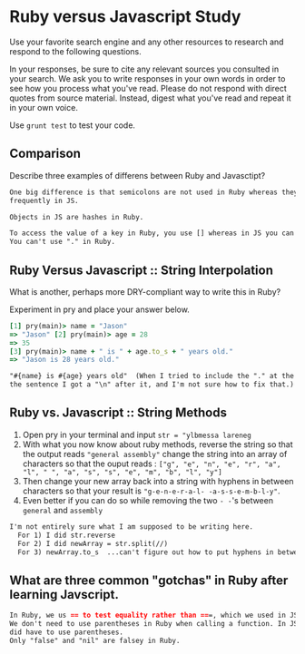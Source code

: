 # Ruby versus Javascript Study

Use your favorite search engine and any other resources to research and
respond to the following questions.

In your responses, be sure to cite any relevant sources you consulted in your
search. We ask you to write responses in your own words in order to see how you
process what you've read. Please do not respond with direct quotes from source
material. Instead, digest what you've read and repeat it in your own voice.

Use `grunt test` to test your code.


## Comparison


Describe three examples of differens between Ruby and Javasctipt?

```md
One big difference is that semicolons are not used in Ruby whereas they're used
frequently in JS.

Objects in JS are hashes in Ruby.

To access the value of a key in Ruby, you use [] whereas in JS you can use "."
You can't use "." in Ruby.
```

## Ruby Versus Javascript :: String Interpolation

What is another, perhaps more DRY-compliant way to write this in Ruby?

Experiment in pry and place your answer below.

```ruby
[1] pry(main)> name = "Jason"
=> "Jason" [2] pry(main)> age = 28
=> 35
[3] pry(main)> name + " is " + age.to_s + " years old."
=> "Jason is 28 years old."
```

```md
"#{name} is #{age} years old"  (When I tried to include the "." at the end of
the sentence I got a "\n" after it, and I'm not sure how to fix that.)
```

## Ruby vs. Javascript :: String Methods

1. Open pry in your terminal and input `str = "ylbmessa lareneg`
2. With what you now know about ruby methods, reverse the string so that the output reads `"general assembly"` change the string into an array of characters so that the ouput reads : `["g", "e", "n", "e", "r", "a", "l", " ", "a", "s", "s", "e", "m", "b", "l", "y"]`
3. Then change your new array back into a string with hyphens in between characters so that your result is `"g-e-n-e-r-a-l- -a-s-s-e-m-b-l-y"`.
4. Even better if you can do so while removing the two `- -`'s between `general` and `assembly`

```md
I'm not entirely sure what I am supposed to be writing here.
  For 1) I did str.reverse
  For 2) I did newArray = str.split(//)
  For 3) newArray.to_s  ...can't figure out how to put hyphens in between though
```

## What are three common "gotchas" in Ruby after learning Javscript.

```md
In Ruby, we us == to test equality rather than ===, which we used in JS.
We don't need to use parentheses in Ruby when calling a function. In JS, we
did have to use parentheses.
Only "false" and "nil" are falsey in Ruby.
```
